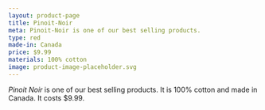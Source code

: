 ```yaml
---
layout: product-page
title: Pinoit-Noir
meta: Pinoit-Noir is one of our best selling products.
type: red
made-in: Canada
price: $9.99
materials: 100% cotton
image: product-image-placeholder.svg
---
```


*Pinoit Noir* is one of our best selling products. It is 100% cotton and made in Canada. It costs $9.99.
